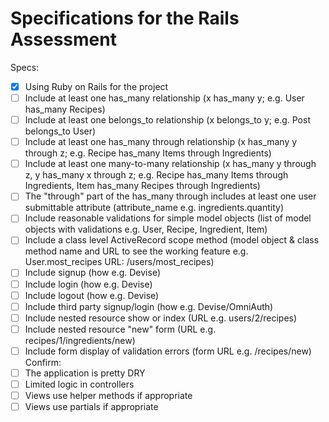 # Specifications for the Rails Assessment
 Specs:
- [x] Using Ruby on Rails for the project
- [ ] Include at least one has_many relationship (x has_many y; e.g. User has_many Recipes)
- [ ] Include at least one belongs_to relationship (x belongs_to y; e.g. Post belongs_to User)
- [ ] Include at least one has_many through relationship (x has_many y through z; e.g. Recipe has_many Items through Ingredients)
- [ ] Include at least one many-to-many relationship (x has_many y through z, y has_many x through z; e.g. Recipe has_many Items through Ingredients, Item has_many Recipes through Ingredients)
- [ ] The "through" part of the has_many through includes at least one user submittable attribute (attribute_name e.g. ingredients.quantity)
- [ ] Include reasonable validations for simple model objects (list of model objects with validations e.g. User, Recipe, Ingredient, Item)
- [ ] Include a class level ActiveRecord scope method (model object & class method name and URL to see the working feature e.g. User.most_recipes URL: /users/most_recipes)
- [ ] Include signup (how e.g. Devise)
- [ ] Include login (how e.g. Devise)
- [ ] Include logout (how e.g. Devise)
- [ ] Include third party signup/login (how e.g. Devise/OmniAuth)
- [ ] Include nested resource show or index (URL e.g. users/2/recipes)
- [ ] Include nested resource "new" form (URL e.g. recipes/1/ingredients/new)
- [ ] Include form display of validation errors (form URL e.g. /recipes/new)
 Confirm:
- [ ] The application is pretty DRY
- [ ] Limited logic in controllers
- [ ] Views use helper methods if appropriate
- [ ] Views use partials if appropriate
